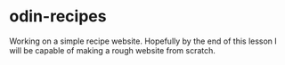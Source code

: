 # odin-recipes
Working on a simple recipe website. Hopefully by the end of this lesson I will be capable of making a rough website from scratch.
